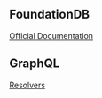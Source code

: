 ## FoundationDB

[Official Documentation](https://apple.github.io/foundationdb/contents.html)


## GraphQL

[Resolvers](https://marmelab.com/blog/2017/09/06/dive-into-graphql-part-iii-building-a-graphql-server-with-nodejs.html#writing-resolvers)


